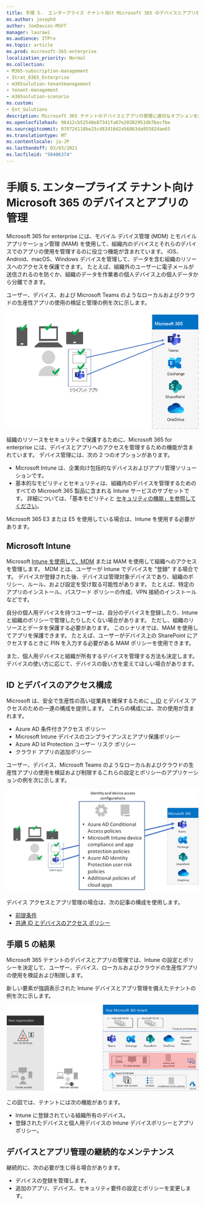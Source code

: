 ```yaml
---
title: 手順 5.  エンタープライズ テナント向け Microsoft 365 のデバイスとアプリの管理
ms.author: josephd
author: JoeDavies-MSFT
manager: laurawi
ms.audience: ITPro
ms.topic: article
ms.prod: microsoft-365-enterprise
localization_priority: Normal
ms.collection:
- M365-subscription-management
- Strat_O365_Enterprise
- m365solution-tenantmanagement
- tenant-management
- m365solution-scenario
ms.custom:
- Ent_Solutions
description: Microsoft 365 テナントのデバイスとアプリの管理に適切なオプションを展開します。
ms.openlocfilehash: 96412cb52540e87341fa67e20382951db7becfbe
ms.sourcegitcommit: 070724118be25cd83418d2a56863da95582dae65
ms.translationtype: MT
ms.contentlocale: ja-JP
ms.lasthandoff: 03/03/2021
ms.locfileid: "50406374"
---
```

# <a name="step-5-device-and-app-management-for-your-microsoft-365-for-enterprise-tenants"></a>手順 5.  エンタープライズ テナント向け Microsoft 365 のデバイスとアプリの管理

Microsoft 365 for enterprise には、モバイル デバイス管理 (MDM) とモバイル アプリケーション管理 (MAM) を使用して、組織内のデバイスとそれらのデバイスでのアプリの使用を管理するのに役立つ機能が含まれています。 iOS、Android、macOS、Windows デバイスを管理して、データを含む組織のリソースへのアクセスを保護できます。 たとえば、組織外のユーザーに電子メールが送信されるのを防ぐか、組織のデータを作業者の個人デバイス上の個人データから分離できます。

ユーザー、デバイス、および Microsoft Teams のようなローカルおよびクラウドの生産性アプリの使用の検証と管理の例を次に示します。

![ユーザー、デバイス、アプリの検証と管理](../media/tenant-management-overview/tenant-management-device-app-mgmt.png)

組織のリソースをセキュリティで保護するために、Microsoft 365 for enterprise には、デバイスとアプリへのアクセスを管理するための機能が含まれています。 デバイス管理には、次の 2 つのオプションがあります。

- Microsoft Intune は、企業向け包括的なデバイスおよびアプリ管理ソリューションです。
- 基本的なモビリティとセキュリティは、組織内のデバイスを管理するためのすべての Microsoft 365 製品に含まれる Intune サービスのサブセットです。 詳細については、「基本モビリティと [セキュリティの機能」を参照してください](https://docs.microsoft.com/microsoft-365/admin/basic-mobility-security/capabilities)。

Microsoft 365 E3 または E5 を使用している場合は、Intune を使用する必要があります。

## <a name="microsoft-intune"></a>Microsoft Intune

Microsoft [Intune を使用して、MDM](https://docs.microsoft.com/mem/intune/fundamentals/planning-guide) または MAM を使用して組織へのアクセスを管理します。 MDM とは、ユーザーが Intune でデバイスを "登録" する場合です。 デバイスが登録された後、デバイスは管理対象デバイスであり、組織のポリシー、ルール、および設定を受け取る可能性があります。 たとえば、特定のアプリのインストール、パスワード ポリシーの作成、VPN 接続のインストールなどです。

自分の個人用デバイスを持つユーザーは、自分のデバイスを登録したり、Intune と組織のポリシーで管理したりしたくない場合があります。 ただし、組織のリソースとデータを保護する必要があります。 このシナリオでは、MAM を使用してアプリを保護できます。 たとえば、ユーザーがデバイス上の SharePoint にアクセスするときに PIN を入力する必要がある MAM ポリシーを使用できます。

また、個人用デバイスと組織が所有するデバイスを管理する方法も決定します。 デバイスの使い方に応じて、デバイスの扱い方を変えてほしい場合があります。

## <a name="identity-and-device-access-configurations"></a>ID とデバイスのアクセス構成

Microsoft は、安全で生産性の高い従業員を確保するために [、ID](../security/office-365-security/microsoft-365-policies-configurations.md) とデバイス アクセスのための一連の構成を提供します。 これらの構成には、次の使用が含まれます。

- Azure AD 条件付きアクセス ポリシー
- Microsoft Intune デバイスのコンプライアンスとアプリ保護ポリシー
- Azure AD Id Protection ユーザー リスク ポリシー
- クラウド アプリの追加ポリシー

ユーザー、デバイス、Microsoft Teams のようなローカルおよびクラウドの生産性アプリの使用を検証および制限するこれらの設定とポリシーのアプリケーションの例を次に示します。

![ユーザー、デバイス、およびアプリの使用に関する要件と制限に関する ID とデバイス アクセスの構成](../media/tenant-management-overview/tenant-management-device-app-mgmt-golden-config.png)

デバイス アクセスとアプリ管理の場合は、次の記事の構成を使用します。

- [前提条件](../security/office-365-security/identity-access-prerequisites.md)
- [共通 ID とデバイスのアクセス ポリシー](../security/office-365-security/identity-access-policies.md)

## <a name="results-of-step-5"></a>手順 5 の結果

Microsoft 365 テナントのデバイスとアプリの管理では、Intune の設定とポリシーを決定して、ユーザー、デバイス、ローカルおよびクラウドの生産性アプリの使用を検証および制限します。

新しい要素が強調表示された Intune デバイスとアプリ管理を備えたテナントの例を次に示します。

![Intune デバイスとアプリ管理を使用するテナントの例](../media/tenant-management-overview/tenant-management-tenant-build-step5.png)

この図では、テナントには次の機能があります。

- Intune に登録されている組織所有のデバイス。
- 登録されたデバイスと個人用デバイスの Intune デバイスポリシーとアプリ ポリシー。

## <a name="ongoing-maintenance-for-device-and-app-management"></a>デバイスとアプリ管理の継続的なメンテナンス

継続的に、次の必要が生じ得る場合があります。 

- デバイスの登録を管理します。
- 追加のアプリ、デバイス、セキュリティ要件の設定とポリシーを変更します。
